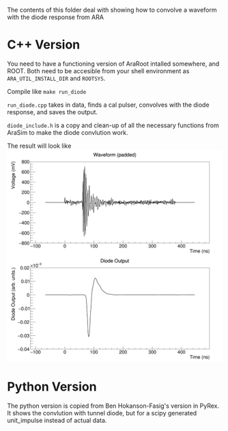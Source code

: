 The contents of this folder deal with showing how to convolve a waveform with the diode response from ARA

# C++ Version

You need to have a functioning version of AraRoot intalled somewhere, and ROOT. Both need to be accesible from your shell environment as `ARA_UTIL_INSTALL_DIR` and `ROOTSYS`.

Compile like `make run_diode`

`run_diode.cpp` takes in data, finds a cal pulser, convolves with the diode response, and saves the output.

`diode_include.h` is a copy and clean-up of all the necessary functions from AraSim to make the diode convlution work.

The result will look like ![](waveform_and_diode.png)

# Python Version

The python version is copied from Ben Hokanson-Fasig's version in PyRex. It shows the convlution with tunnel diode, but for a scipy generated unit_impulse instead of actual data.